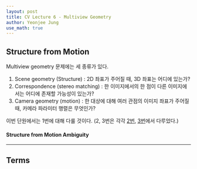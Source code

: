 ```yaml
---
layout: post
title: CV Lecture 6 - Multiview Geometry
author: Yeonjee Jung
use_math: true
---
```


## Structure from Motion

Multiview geometry 문제에는 세 종류가 있다.
1. Scene geometry (Structure) : 2D 좌표가 주어질 때, 3D 좌표는 어디에 있는가?
2. Correspondence (stereo matching) : 한 이미지에서의 한 점이 다른 이미지에서는 어디에 존재할 가능성이 있는가?
3. Camera geometry (motion) : 한 대상에 대해 여러 관점의 이미지 좌표가 주어질 때, 카메라 파라미터 행렬은 무엇인가?

이번 단원에서는 1번에 대해 다룰 것이다. (2, 3번은 각각 [2번](https://yeonjeejung.github.io/lecture/computervision/2019/07/20/Lecture5.html), [3번](https://yeonjeejung.github.io/lecture/computervision/2019/07/07/Lecture3.html)에서 다루었다.)

#### Structure from Motion Ambiguity



---
## Terms
